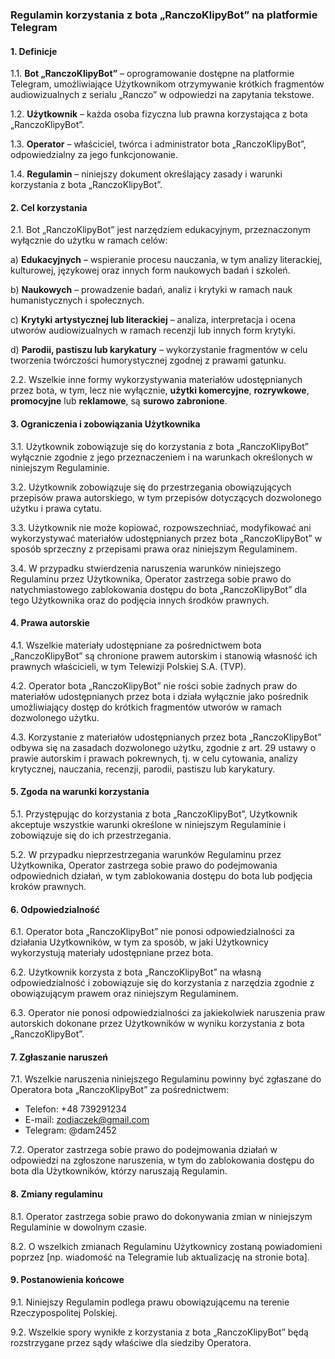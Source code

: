 
### Regulamin korzystania z bota „RanczoKlipyBot” na platformie Telegram

#### 1. **Definicje**

1.1. **Bot „RanczoKlipyBot”** – oprogramowanie dostępne na platformie Telegram, umożliwiające Użytkownikom otrzymywanie krótkich fragmentów audiowizualnych z serialu „Ranczo” w odpowiedzi na zapytania tekstowe.

1.2. **Użytkownik** – każda osoba fizyczna lub prawna korzystająca z bota „RanczoKlipyBot”.

1.3. **Operator** – właściciel, twórca i administrator bota „RanczoKlipyBot”, odpowiedzialny za jego funkcjonowanie.

1.4. **Regulamin** – niniejszy dokument określający zasady i warunki korzystania z bota „RanczoKlipyBot”.

#### 2. **Cel korzystania**

2.1. Bot „RanczoKlipyBot” jest narzędziem edukacyjnym, przeznaczonym wyłącznie do użytku w ramach celów:

   a) **Edukacyjnych** – wspieranie procesu nauczania, w tym analizy literackiej, kulturowej, językowej oraz innych form naukowych badań i szkoleń.

   b) **Naukowych** – prowadzenie badań, analiz i krytyki w ramach nauk humanistycznych i społecznych.

   c) **Krytyki artystycznej lub literackiej** – analiza, interpretacja i ocena utworów audiowizualnych w ramach recenzji lub innych form krytyki.

   d) **Parodii, pastiszu lub karykatury** – wykorzystanie fragmentów w celu tworzenia twórczości humorystycznej zgodnej z prawami gatunku.

2.2. Wszelkie inne formy wykorzystywania materiałów udostępnianych przez bota, w tym, lecz nie wyłącznie, **użytki komercyjne**, **rozrywkowe**, **promocyjne** lub **reklamowe**, są **surowo zabronione**.

#### 3. **Ograniczenia i zobowiązania Użytkownika**

3.1. Użytkownik zobowiązuje się do korzystania z bota „RanczoKlipyBot” wyłącznie zgodnie z jego przeznaczeniem i na warunkach określonych w niniejszym Regulaminie.

3.2. Użytkownik zobowiązuje się do przestrzegania obowiązujących przepisów prawa autorskiego, w tym przepisów dotyczących dozwolonego użytku i prawa cytatu.

3.3. Użytkownik nie może kopiować, rozpowszechniać, modyfikować ani wykorzystywać materiałów udostępnianych przez bota „RanczoKlipyBot” w sposób sprzeczny z przepisami prawa oraz niniejszym Regulaminem.

3.4. W przypadku stwierdzenia naruszenia warunków niniejszego Regulaminu przez Użytkownika, Operator zastrzega sobie prawo do natychmiastowego zablokowania dostępu do bota „RanczoKlipyBot” dla tego Użytkownika oraz do podjęcia innych środków prawnych.

#### 4. **Prawa autorskie**

4.1. Wszelkie materiały udostępniane za pośrednictwem bota „RanczoKlipyBot” są chronione prawem autorskim i stanowią własność ich prawnych właścicieli, w tym Telewizji Polskiej S.A. (TVP).

4.2. Operator bota „RanczoKlipyBot” nie rości sobie żadnych praw do materiałów udostępnianych przez bota i działa wyłącznie jako pośrednik umożliwiający dostęp do krótkich fragmentów utworów w ramach dozwolonego użytku.

4.3. Korzystanie z materiałów udostępnianych przez bota „RanczoKlipyBot” odbywa się na zasadach dozwolonego użytku, zgodnie z art. 29 ustawy o prawie autorskim i prawach pokrewnych, tj. w celu cytowania, analizy krytycznej, nauczania, recenzji, parodii, pastiszu lub karykatury.

#### 5. **Zgoda na warunki korzystania**

5.1. Przystępując do korzystania z bota „RanczoKlipyBot”, Użytkownik akceptuje wszystkie warunki określone w niniejszym Regulaminie i zobowiązuje się do ich przestrzegania.

5.2. W przypadku nieprzestrzegania warunków Regulaminu przez Użytkownika, Operator zastrzega sobie prawo do podejmowania odpowiednich działań, w tym zablokowania dostępu do bota lub podjęcia kroków prawnych.

#### 6. **Odpowiedzialność**

6.1. Operator bota „RanczoKlipyBot” nie ponosi odpowiedzialności za działania Użytkowników, w tym za sposób, w jaki Użytkownicy wykorzystują materiały udostępniane przez bota.

6.2. Użytkownik korzysta z bota „RanczoKlipyBot” na własną odpowiedzialność i zobowiązuje się do korzystania z narzędzia zgodnie z obowiązującym prawem oraz niniejszym Regulaminem.

6.3. Operator nie ponosi odpowiedzialności za jakiekolwiek naruszenia praw autorskich dokonane przez Użytkowników w wyniku korzystania z bota „RanczoKlipyBot”.

#### 7. **Zgłaszanie naruszeń**

7.1. Wszelkie naruszenia niniejszego Regulaminu powinny być zgłaszane do Operatora bota „RanczoKlipyBot” za pośrednictwem:
   - Telefon: +48 739291234
   - E-mail: zodiaczek@gmail.com
   - Telegram: @dam2452

7.2. Operator zastrzega sobie prawo do podejmowania działań w odpowiedzi na zgłoszone naruszenia, w tym do zablokowania dostępu do bota dla Użytkowników, którzy naruszają Regulamin.

#### 8. **Zmiany regulaminu**

8.1. Operator zastrzega sobie prawo do dokonywania zmian w niniejszym Regulaminie w dowolnym czasie.

8.2. O wszelkich zmianach Regulaminu Użytkownicy zostaną powiadomieni poprzez [np. wiadomość na Telegramie lub aktualizację na stronie bota].

#### 9. **Postanowienia końcowe**

9.1. Niniejszy Regulamin podlega prawu obowiązującemu na terenie Rzeczypospolitej Polskiej.

9.2. Wszelkie spory wynikłe z korzystania z bota „RanczoKlipyBot” będą rozstrzygane przez sądy właściwe dla siedziby Operatora.
